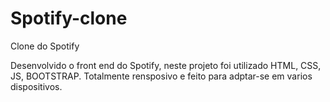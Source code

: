 # Spotify-clone
Clone do Spotify 

Desenvolvido o front end do Spotify, neste projeto foi utilizado HTML, CSS, JS, BOOTSTRAP. Totalmente rensposivo e feito para adptar-se em varios dispositivos.
